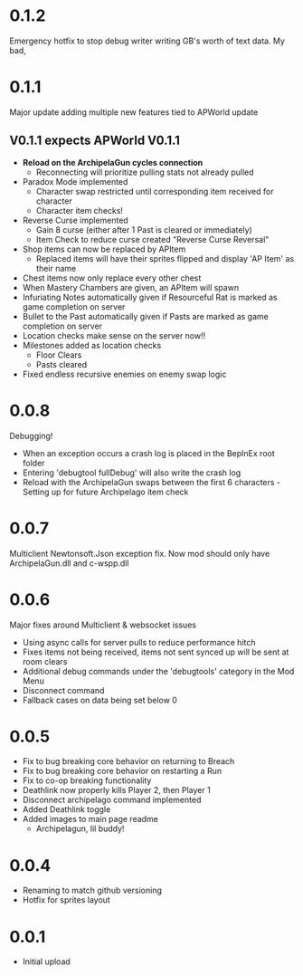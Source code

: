 # 0.1.2
Emergency hotfix to stop debug writer writing GB's worth of text data.
My bad,

# 0.1.1
Major update adding multiple new features tied to APWorld update
## V0.1.1 expects APWorld V0.1.1
- **Reload on the ArchipelaGun cycles connection**
	- Reconnecting will prioritize pulling stats not already pulled	
- Paradox Mode implemented
	- Character swap restricted until corresponding item received for character
	- Character item checks!
- Reverse Curse implemented
	- Gain 8 curse (either after 1 Past is cleared or immediately)
	- Item Check to reduce curse created "Reverse Curse Reversal"
- Shop items can now be replaced by APItem
	- Replaced items will have their sprites flipped and display 'AP Item' as their name 
- Chest items now only replace every other chest
- When Mastery Chambers are given, an APItem will spawn
- Infuriating Notes automatically given if Resourceful Rat is marked as game completion on server
- Bullet to the Past automatically given if Pasts are marked as game completion on server
- Location checks make sense on the server now!!
- Milestones added as location checks
	- Floor Clears
	- Pasts cleared
- Fixed endless recursive enemies on enemy swap logic 

# 0.0.8
Debugging!

- When an exception occurs a crash log is placed in the BepInEx root folder
- Entering 'debugtool fullDebug' will also write the crash log
- Reload with the ArchipelaGun swaps between the first 6 characters
        - Setting up for future Archipelago item check


# 0.0.7
Multiclient Newtonsoft.Json exception fix. Now mod should only have ArchipelaGun.dll and c-wspp.dll

# 0.0.6
Major fixes around Multiclient & websocket issues

- Using async calls for server pulls to reduce performance hitch
- Fixes items not being received, items not sent synced up will be sent at room clears
- Additional debug commands under the 'debugtools' category in the Mod Menu
- Disconnect command
- Fallback cases on data being set below 0

# 0.0.5
- Fix to bug breaking core behavior on returning to Breach
- Fix to bug breaking core behavior on restarting a Run
- Fix to co-op breaking functionality
- Deathlink now properly kills Player 2, then Player 1
- Disconnect archipelago command implemented
- Added Deathlink toggle
- Added images to main page readme
	- Archipelagun, lil buddy!

# 0.0.4
- Renaming to match github versioning
- Hotfix for sprites layout

# 0.0.1
- Initial upload

